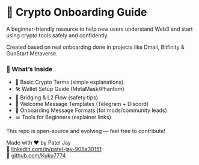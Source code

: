 # 👋 Crypto Onboarding Guide

A beginner-friendly resource to help new users understand Web3 and start using crypto tools safely and confidently.

Created based on real onboarding done in projects like Dmail, Bitfinity & GunStart Metaverse.

### 📂 What’s Inside

- 🧾 Basic Crypto Terms (simple explanations)
- 🛠️ Wallet Setup Guide (MetaMask/Phantom)
- 🔁 Bridging & L2 Flow (safety tips)
- 💬 Welcome Message Templates (Telegram + Discord)
- 📍 Onboarding Message Formats (for mods/community leads)
- 📊 Tools for Beginners (explainer links)

This repo is open-source and evolving — feel free to contribute!

Made with ❤️ by Patel Jay  
🔗 [linkedin.com/in/patel-jay-908a30151](https://linkedin.com/in/patel-jay-908a30151)  
🔗 [github.com/Kuku7774](https://github.com/Kuku7774)
